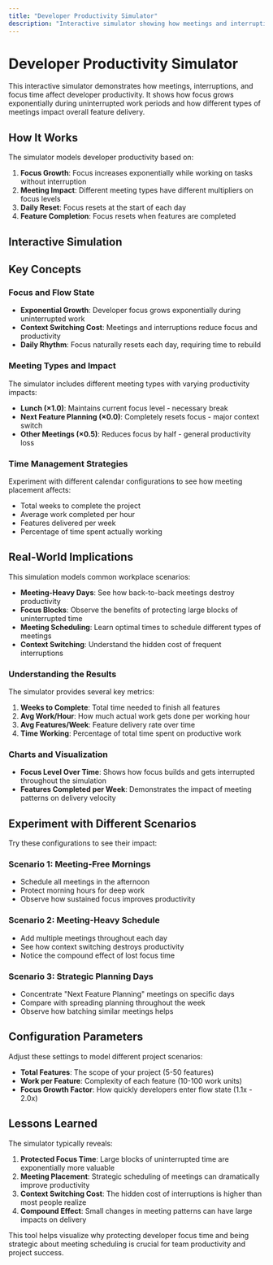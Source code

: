 ```yaml
---
title: "Developer Productivity Simulator"
description: "Interactive simulator showing how meetings and interruptions affect developer focus and productivity"
---
```


# Developer Productivity Simulator

This interactive simulator demonstrates how meetings, interruptions, and focus time affect developer productivity. It shows how focus grows exponentially during uninterrupted work periods and how different types of meetings impact overall feature delivery.

## How It Works

The simulator models developer productivity based on:

1. **Focus Growth**: Focus increases exponentially while working on tasks without interruption
2. **Meeting Impact**: Different meeting types have different multipliers on focus levels
3. **Daily Reset**: Focus resets at the start of each day
4. **Feature Completion**: Focus resets when features are completed

## Interactive Simulation

<DeveloperProductivitySimulator />

## Key Concepts

### Focus and Flow State

- **Exponential Growth**: Developer focus grows exponentially during uninterrupted work
- **Context Switching Cost**: Meetings and interruptions reduce focus and productivity
- **Daily Rhythm**: Focus naturally resets each day, requiring time to rebuild

### Meeting Types and Impact

The simulator includes different meeting types with varying productivity impacts:

- **Lunch (×1.0)**: Maintains current focus level - necessary break
- **Next Feature Planning (×0.0)**: Completely resets focus - major context switch
- **Other Meetings (×0.5)**: Reduces focus by half - general productivity loss

### Time Management Strategies

Experiment with different calendar configurations to see how meeting placement affects:

- Total weeks to complete the project
- Average work completed per hour
- Features delivered per week
- Percentage of time spent actually working

## Real-World Implications

This simulation models common workplace scenarios:

- **Meeting-Heavy Days**: See how back-to-back meetings destroy productivity
- **Focus Blocks**: Observe the benefits of protecting large blocks of uninterrupted time
- **Meeting Scheduling**: Learn optimal times to schedule different types of meetings
- **Context Switching**: Understand the hidden cost of frequent interruptions

### Understanding the Results

The simulator provides several key metrics:

1. **Weeks to Complete**: Total time needed to finish all features
2. **Avg Work/Hour**: How much actual work gets done per working hour
3. **Avg Features/Week**: Feature delivery rate over time
4. **Time Working**: Percentage of total time spent on productive work

### Charts and Visualization

- **Focus Level Over Time**: Shows how focus builds and gets interrupted throughout the simulation
- **Features Completed per Week**: Demonstrates the impact of meeting patterns on delivery velocity

## Experiment with Different Scenarios

Try these configurations to see their impact:

### Scenario 1: Meeting-Free Mornings
- Schedule all meetings in the afternoon
- Protect morning hours for deep work
- Observe how sustained focus improves productivity

### Scenario 2: Meeting-Heavy Schedule
- Add multiple meetings throughout each day
- See how context switching destroys productivity
- Notice the compound effect of lost focus time

### Scenario 3: Strategic Planning Days
- Concentrate "Next Feature Planning" meetings on specific days
- Compare with spreading planning throughout the week
- Observe how batching similar meetings helps

## Configuration Parameters

Adjust these settings to model different project scenarios:

- **Total Features**: The scope of your project (5-50 features)
- **Work per Feature**: Complexity of each feature (10-100 work units)
- **Focus Growth Factor**: How quickly developers enter flow state (1.1x - 2.0x)

## Lessons Learned

The simulator typically reveals:

1. **Protected Focus Time**: Large blocks of uninterrupted time are exponentially more valuable
2. **Meeting Placement**: Strategic scheduling of meetings can dramatically improve productivity
3. **Context Switching Cost**: The hidden cost of interruptions is higher than most people realize
4. **Compound Effect**: Small changes in meeting patterns can have large impacts on delivery

This tool helps visualize why protecting developer focus time and being strategic about meeting scheduling is crucial for team productivity and project success.